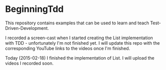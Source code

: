 # BeginningTdd
This repository contains examples that can be used to learn and teach Test-Driven-Development.

I recorded a screen-cast when I started creating the List<T> implementation with TDD - unfortunately I'm not finished yet. I will update this repo with the corresponding YouTube links to the videos once I'm finished.

Today (2015-02-18) I finished the implementation of List<T>. I will upload the videos I recorded soon.
